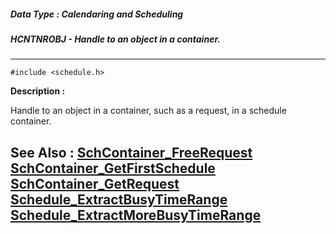 ##### Data Type : Calendaring and Scheduling
##### HCNTNROBJ - Handle to an object in a container.
---
```
#include <schedule.h>
```
**Description :**

Handle to an object in a container, such as a request, in a schedule container.

**See Also :**
[SchContainer_FreeRequest](/domino-c-api-docs/reference/Func/SchContainer_FreeRequest)
[SchContainer_GetFirstSchedule](/domino-c-api-docs/reference/Func/SchContainer_GetFirstSchedule)
[SchContainer_GetRequest](/domino-c-api-docs/reference/Func/SchContainer_GetRequest)
[Schedule_ExtractBusyTimeRange](/domino-c-api-docs/reference/Func/Schedule_ExtractBusyTimeRange)
[Schedule_ExtractMoreBusyTimeRange](/domino-c-api-docs/reference/Func/Schedule_ExtractMoreBusyTimeRange)
---
